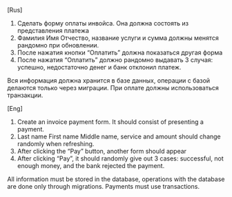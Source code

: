 [Rus]
1. Сделать форму оплаты инвойса. Она должна состоять из представления платежа
2. Фамилия Имя Отчество, название услуги и сумма должны менятся рандомно при обновлении.
3. После нажатия кнопки “Оплатить” должна показаться другая форма
4. После нажатия “Оплатить” должно рандомно выдавать 3 случая: успешно, недостаточно денег и банк отклонил платеж.

Вся информация должна хранится в базе данных, операции с базой делаются только через миграции. При оплате должны использоваться транзакции.



[Eng]
1. Create an invoice payment form. It should consist of presenting a payment.
2. Last name First name Middle name, service and amount should change randomly when refreshing.
3. After clicking the “Pay” button, another form should appear
4. After clicking “Pay”, it should randomly give out 3 cases: successful, not enough money, and the bank rejected the payment.

All information must be stored in the database, operations with the database are done only through migrations. Payments must use transactions.
